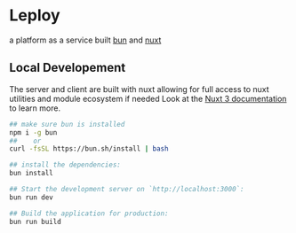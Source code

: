 # Leploy
a platform as a service built [bun](https://bun.sh/) and [nuxt](https://nuxt.com)

## Local Developement

The server and client are built with nuxt allowing for full access to nuxt utilities and module ecosystem if needed
Look at the [Nuxt 3 documentation](https://nuxt.com/docs/getting-started/introduction) to learn more.

```bash
## make sure bun is installed
npm i -g bun
##    or
curl -fsSL https://bun.sh/install | bash

## install the dependencies:
bun install

## Start the development server on `http://localhost:3000`:
bun run dev

## Build the application for production:
bun run build
```
